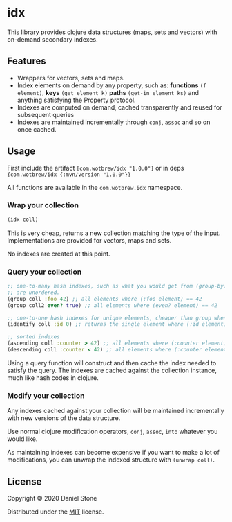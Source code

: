 # idx

This library provides clojure data structures (maps, sets and vectors) with on-demand secondary indexes.

## Features

- Wrappers for vectors, sets and maps.
- Index elements on demand by any property, such as: **functions** `(f element)`, **keys** `(get element k)` **paths** `(get-in element ks)` and anything satisfying the Property protocol.
- Indexes are computed on demand, cached transparently and reused for subsequent queries
- Indexes are maintained incrementally through `conj`, `assoc` and so on once cached.
  
## Usage

First include the artifact ```[com.wotbrew/idx "1.0.0"]``` or in deps `{com.wotbrew/idx {:mvn/version "1.0.0"}}`

All functions are available in the `com.wotbrew.idx` namespace.

### Wrap your collection

```clojure 
(idx coll)
```

This is very cheap, returns a new collection matching the type of the input. Implementations are provided for vectors, maps and sets.

No indexes are created at this point.

### Query your collection 

```clojure
;; one-to-many hash indexes, such as what you would get from (group-by). Unlike group-by the resulting sequences
;; are unordered.
(group coll :foo 42) ;; all elements where (:foo element) == 42
(group coll2 even? true) ;; all elements where (even? element) == 42

;; one-to-one hash indexes for unique elements, cheaper than group when you have exactly one element for each value of the property.
(identify coll :id 0) ;; returns the single element where (:id element) == 0

;; sorted indexes 
(ascending coll :counter > 42) ;; all elements where (:counter element) > 42 in ascending order
(descending coll :counter < 42) ;; all elements where (:counter element) < 42 in descending order
```

Using a query function will construct and then cache the index needed to satisfy the query. The indexes are cached
against the collection instance, much like hash codes in clojure.

### Modify your collection

Any indexes cached against your collection will be maintained incrementally with new versions of the data structure.

Use normal clojure modification operators, `conj`, `assoc`, `into` whatever you would like.

As maintaining indexes can become expensive if you want to make a lot of modifications, you can unwrap the indexed structure
with `(unwrap coll)`.

## License

Copyright © 2020 Daniel Stone

Distributed under the [MIT](https://opensource.org/licenses/MIT) license.